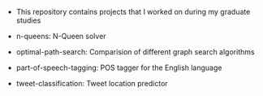 * This repository contains projects that I worked on during my graduate studies

* n-queens: N-Queen solver
* optimal-path-search: Comparision of different graph search algorithms
* part-of-speech-tagging: POS tagger for the English language
* tweet-classification: Tweet location predictor